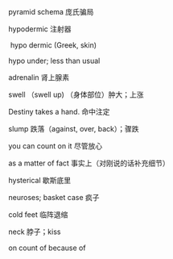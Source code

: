 pyramid schema	庞氏骗局

hypodermic	注射器

​	hypo dermic (Greek, skin)

hypo	under; less than usual

adrenalin	肾上腺素

swell	（swell up) （身体部位）肿大；上涨

Destiny takes a hand.	命中注定

slump	跌落（against, over, back）；骤跌

you can count on it	尽管放心

as a matter of fact	事实上（对刚说的话补充细节）

hysterical	歇斯底里

neuroses; basket case	疯子

cold feet	临阵退缩

neck	脖子；kiss

on count of	because of
